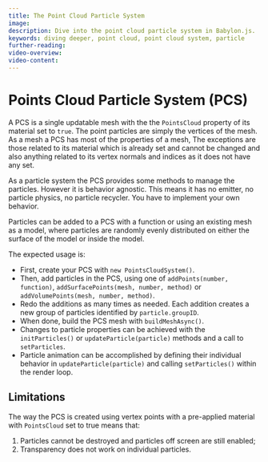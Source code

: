 ```yaml
---
title: The Point Cloud Particle System
image:
description: Dive into the point cloud particle system in Babylon.js.
keywords: diving deeper, point cloud, point cloud system, particle
further-reading:
video-overview:
video-content:
---
```


# Points Cloud Particle System (PCS)

A PCS is a single updatable mesh with the the `PointsCloud` property of its material set to `true`. The point particles are simply the vertices of the mesh. As a mesh a PCS has most of the properties of a mesh, The exceptions are those related to its material which is already set and cannot be changed and also anything related to its vertex normals and indices as it does not have any set.

As a particle system the PCS provides some methods to manage the particles. However it is behavior agnostic. This means it has no emitter, no particle physics, no particle recycler. You have to implement your own behavior.

Particles can be added to a PCS with a function or using an existing mesh as a model, where particles are randomly evenly distributed on either the surface of the model or inside the model.

The expected usage is:

- First, create your PCS with `new PointsCloudSystem()`.
- Then, add particles in the PCS, using one of `addPoints(number, function)`, `addSurfacePoints(mesh, number, method)` or `addVolumePoints(mesh, number, method)`.
- Redo the additions as many times as needed. Each addition creates a new group of particles identified by `particle.groupID`.
- When done, build the PCS mesh with `buildMeshAsync()`.
- Changes to particle properties can be achieved with the `initParticles()` or `updateParticle(particle)` methods and a call to `setParticles`.
- Particle animation can be accomplished by defining their individual behavior in `updateParticle(particle)` and calling `setParticles()` within the render loop.

## Limitations

The way the PCS is created using vertex points with a pre-applied material with `PointsCloud` set to true means that:

1. Particles cannot be destroyed and particles off screen are still enabled;
2. Transparency does not work on individual particles.

